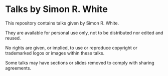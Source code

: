 # Talks by Simon R. White

This repository contains talks given by Simon R. White.

They are available for personal use only, not to be distributed nor edited and reused.

No rights are given, or implied, to use or reproduce copyright or trademarked logos or images within these talks.

Some talks may have sections or slides removed to comply with sharing agreements.

